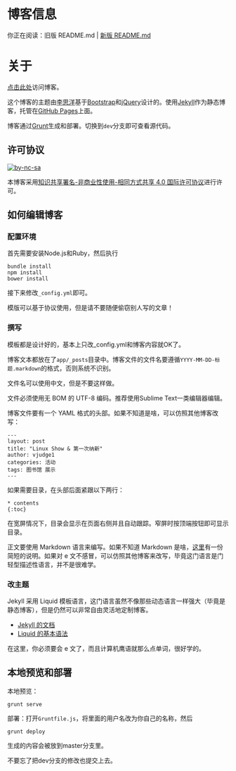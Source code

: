 # 博客信息

你正在阅读：旧版 README.md | [新版 README.md](README.md)

关于
===

[点击此处](https://upclinux.github.io)访问博客。

这个博客的主题由[李思洋](https://github.com/vjudge1)基于[Bootstrap](http://getbootstrap.com)和[jQuery](https://jquery.com)设计的。使用[Jekyll](http://jekyllrb.com)作为静态博客，托管在[GitHub Pages](https://pages.github.com)上面。

博客通过[Grunt](http://gruntjs.com/)生成和部署。切换到`dev`分支即可查看源代码。

## 许可协议

[![by-nc-sa](https://i.creativecommons.org/l/by-nc-sa/4.0/88x31.png)](http://creativecommons.org/licenses/by-nc-sa/4.0/)

本博客采用[知识共享署名-非商业性使用-相同方式共享 4.0 国际许可协议](http://creativecommons.org/licenses/by-nc-sa/4.0/)进行许可。

## 如何编辑博客

### 配置环境

首先需要安装Node.js和Ruby，然后执行

    bundle install
    npm install
    bower install

接下来修改`_config.yml`即可。

模版可以基于协议使用，但是请不要随便偷窃别人写的文章！

### 撰写

模板都是设计好的，基本上只改_config.yml和博客内容就OK了。

博客文本都放在了`app/_posts`目录中。博客文件的文件名要遵循`YYYY-MM-DD-标题.markdown`的格式，否则系统不识别。

文件名可以使用中文，但是不要这样做。

文件必须使用无 BOM 的 UTF-8 编码。推荐使用Sublime Text一类编辑器编辑。

博客文件要有一个 YAML 格式的头部。如果不知道是啥，可以仿照其他博客改写：

    ---
    layout: post
    title: "Linux Show & 第一次纳新"
    author: vjudge1
    categories: 活动
    tags: 图书馆 展示
    ---

如果需要目录，在头部后面紧跟以下两行：

    * contents
    {:toc}

在宽屏情况下，目录会显示在页面右侧并且自动跟踪。窄屏时按顶端按钮即可显示目录。

正文要使用 Markdown 语言来编写。如果不知道 Markdown 是啥，[这里](https://guides.github.com/features/mastering-markdown/)有一份简短的说明。如果对 e 文不感冒，可以仿照其他博客来改写，毕竟这门语言是门轻型描述性语言，并不是很难学。

### 改主题

Jekyll 采用 Liquid 模板语言，这门语言虽然不像那些动态语言一样强大（毕竟是静态博客），但是仍然可以非常自由灵活地定制博客。

* [Jekyll 的文档](http://jekyllrb.com/docs/home/)
* [Liquid 的基本语法](https://github.com/Shopify/liquid/wiki/Liquid-for-Designers)

在这里，你必须要会 e 文了，而且计算机鹰语就那么点单词，很好学的。

## 本地预览和部署

本地预览：

    grunt serve

部署：打开`Gruntfile.js`，将里面的用户名改为你自己的名称，然后

    grunt deploy

生成的内容会被放到master分支里。

不要忘了把dev分支的修改也提交上去。
